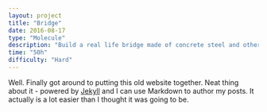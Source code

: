 ```yaml
---
layout: project
title: "Bridge"
date: 2016-08-17
type: "Molecule"
description: "Build a real life bridge made of concrete steel and other awesome materials."
time: "50h"
difficulty: "Hard"
---
```


Well. Finally got around to putting this old website together. Neat thing about it - powered by [Jekyll](http://jekyllrb.com)
and I can use Markdown to author my posts. It actually is a lot easier than I thought it was going to be.
